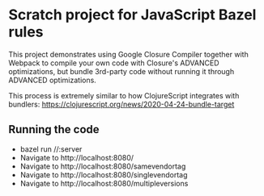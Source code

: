 # Scratch project for JavaScript Bazel rules

This project demonstrates using Google Closure Compiler together with Webpack to
compile your own code with Closure's ADVANCED optimizations, but bundle
3rd-party code without running it through ADVANCED optimizations.

This process is extremely similar to how ClojureScript integrates with bundlers:
https://clojurescript.org/news/2020-04-24-bundle-target

## Running the code

- bazel run //:server
- Navigate to http://localhost:8080/
- Navigate to http://localhost:8080/samevendortag
- Navigate to http://localhost:8080/singlevendortag
- Navigate to http://localhost:8080/multipleversions
